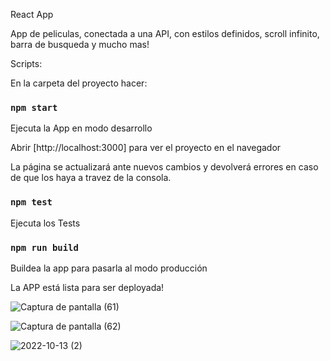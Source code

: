 React App

App de peliculas, conectada a una API, con estilos definidos, scroll infinito, barra de busqueda y mucho mas!

Scripts:

En la carpeta del proyecto hacer:

### `npm start`

Ejecuta la App en modo desarrollo

Abrir [http://localhost:3000] para ver el proyecto en el navegador

La página se actualizará ante nuevos cambios y devolverá errores en caso de que los haya a travez de la consola.


### `npm test`

Ejecuta los Tests


### `npm run build`

Buildea la app para pasarla al modo producción


La APP está lista para ser deployada!

![Captura de pantalla (61)](https://user-images.githubusercontent.com/97048366/195509980-bdf0e444-8906-4820-bebf-dbffae350e66.png)




![Captura de pantalla (62)](https://user-images.githubusercontent.com/97048366/195510003-608ef600-a538-4326-b8c4-12a4545369ef.png)




![2022-10-13 (2)](https://user-images.githubusercontent.com/97048366/195510054-e7a360bb-3533-4d12-bcda-4d2eb4483033.png)




